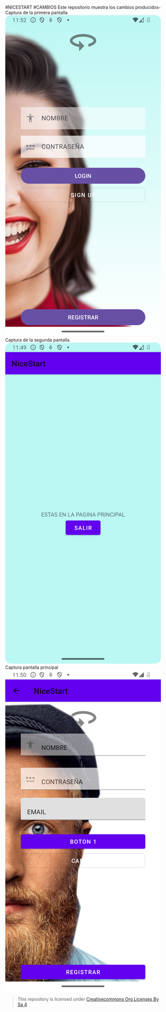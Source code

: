 #NICESTART 
#CAMBIOS
Este repositorio muestra los cambios producidos-
Captura de la primera pantalla 
![login activity](img/img1.png)
Captura de la segunda pantalla
![login activity](img/img2.png)
Captura pantalla principal 
![login activity](img/img3.png)


>This repository is licensed under
>[Creativecommons Org Licenses By Sa 4](http://creativecommons.org/licenses/by-sa/4.0/)
